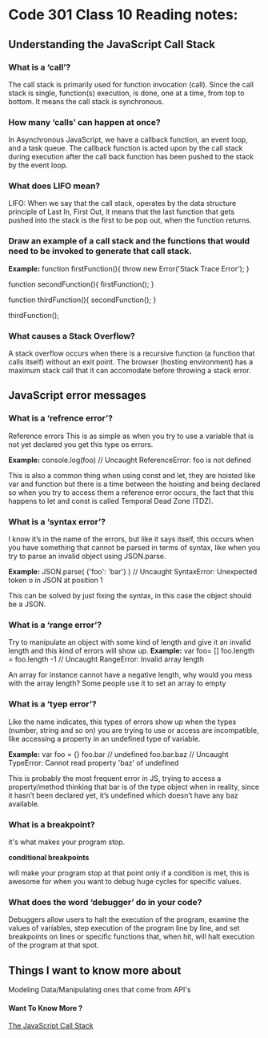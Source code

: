 # Code 301 Class 10 Reading notes:


## Understanding the JavaScript Call Stack

### What is a ‘call’?
The call stack is primarily used for function invocation (call). Since the call stack is single, function(s) execution, is done, one at a time, from top to bottom. It means the call stack is synchronous.

### How many ‘calls’ can happen at once?
In Asynchronous JavaScript, we have a callback function, an event loop, and a task queue. The callback function is acted upon by the call stack during execution after the call back function has been pushed to the stack by the event loop.

### What does LIFO mean?
LIFO: When we say that the call stack, operates by the data structure principle of Last In, First Out, it means that the last function that gets pushed into the stack is the first to be pop out, when the function returns.
### Draw an example of a call stack and the functions that would need to be invoked to generate that call stack.

**Example:**
function firstFunction(){
  throw new Error('Stack Trace Error');
}

function secondFunction(){
  firstFunction();
}

function thirdFunction(){
  secondFunction();
}

thirdFunction();

### What causes a Stack Overflow?
A stack overflow occurs when there is a recursive function (a function that calls itself) without an exit point. The browser (hosting environment) has a maximum stack call that it can accomodate before throwing a stack error.

## JavaScript error messages

### What is a ‘refrence error’?
Reference errors
This is as simple as when you try to use a variable that is not yet declared you get this type os errors.

**Example:**
console.log(foo) // Uncaught ReferenceError: foo is not defined


This is also a common thing when using const and let, they are hoisted like var and function but there is a time between the hoisting and being declared so when you try to access them a reference error occurs, the fact that this happens to let and const is called Temporal Dead Zone (TDZ).
### What is a ‘syntax error’?
I know it’s in the name of the errors, but like it says itself, this occurs when you have something that cannot be parsed in terms of syntax, like when you try to parse an invalid object using JSON.parse.

**Example:**
JSON.parse( {'foo': 'bar'} ) // Uncaught SyntaxError: Unexpected token o in JSON at position 1

This can be solved by just fixing the syntax, in this case the object should be a JSON.
### What is a ‘range error’?

Try to manipulate an object with some kind of length and give it an invalid length and this kind of errors will show up.
**Example:**
var foo= []
foo.length = foo.length -1 // Uncaught RangeError: Invalid array length

An array for instance cannot have a negative length, why would you mess with the array length? Some people use it to set an array to empty
### What is a ‘tyep error’?
Like the name indicates, this types of errors show up when the types (number, string and so on) you are trying to use or access are incompatible, like accessing a property in an undefined type of variable.

**Example:**
var foo = {}
foo.bar // undefined
foo.bar.baz // Uncaught TypeError: Cannot read property 'baz' of undefined

This is probably the most frequent error in JS, trying to access a property/method thinking that bar is of the type object when in reality, since it hasn’t been declared yet, it’s undefined which doesn’t have any baz available.
### What is a breakpoint?
it's what makes your program stop.

**conditional breakpoints** 

will make your program stop at that point only if a condition is met, this is awesome for when you want to debug huge cycles for specific values. 
### What does the word ‘debugger’ do in your code?

Debuggers allow users to halt the execution of the program, examine the values of variables, step execution of the program line by line, and set breakpoints on lines or specific functions that, when hit, will halt execution of the program at that spot.






## Things I want to know more about
Modeling Data/Manipulating ones that come from API's

#### Want To Know More ? 

[The JavaScript Call Stack](https://www.freecodecamp.org/news/understanding-the-javascript-call-stack-861e41ae61d4/)